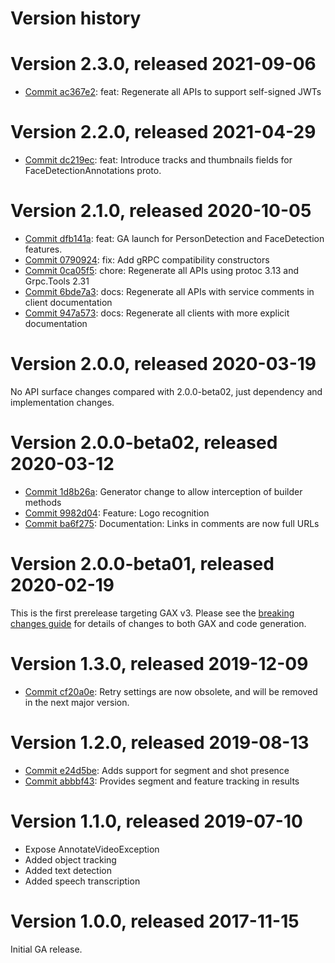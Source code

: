 # Version history

# Version 2.3.0, released 2021-09-06

- [Commit ac367e2](https://github.com/googleapis/google-cloud-dotnet/commit/ac367e2): feat: Regenerate all APIs to support self-signed JWTs

# Version 2.2.0, released 2021-04-29

- [Commit dc219ec](https://github.com/googleapis/google-cloud-dotnet/commit/dc219ec): feat: Introduce tracks and thumbnails fields for FaceDetectionAnnotations proto.

# Version 2.1.0, released 2020-10-05

- [Commit dfb141a](https://github.com/googleapis/google-cloud-dotnet/commit/dfb141a): feat: GA launch for PersonDetection and FaceDetection features.
- [Commit 0790924](https://github.com/googleapis/google-cloud-dotnet/commit/0790924): fix: Add gRPC compatibility constructors
- [Commit 0ca05f5](https://github.com/googleapis/google-cloud-dotnet/commit/0ca05f5): chore: Regenerate all APIs using protoc 3.13 and Grpc.Tools 2.31
- [Commit 6bde7a3](https://github.com/googleapis/google-cloud-dotnet/commit/6bde7a3): docs: Regenerate all APIs with service comments in client documentation
- [Commit 947a573](https://github.com/googleapis/google-cloud-dotnet/commit/947a573): docs: Regenerate all clients with more explicit documentation

# Version 2.0.0, released 2020-03-19

No API surface changes compared with 2.0.0-beta02, just dependency
and implementation changes.

# Version 2.0.0-beta02, released 2020-03-12

- [Commit 1d8b26a](https://github.com/googleapis/google-cloud-dotnet/commit/1d8b26a): Generator change to allow interception of builder methods
- [Commit 9982d04](https://github.com/googleapis/google-cloud-dotnet/commit/9982d04): Feature: Logo recognition
- [Commit ba6f275](https://github.com/googleapis/google-cloud-dotnet/commit/ba6f275): Documentation: Links in comments are now full URLs

# Version 2.0.0-beta01, released 2020-02-19

This is the first prerelease targeting GAX v3. Please see the [breaking changes
guide](https://googleapis.github.io/google-cloud-dotnet/docs/guides/breaking-gax2.html)
for details of changes to both GAX and code generation.

# Version 1.3.0, released 2019-12-09

- [Commit cf20a0e](https://github.com/googleapis/google-cloud-dotnet/commit/cf20a0e): Retry settings are now obsolete, and will be removed in the next major version.

# Version 1.2.0, released 2019-08-13

- [Commit e24d5be](https://github.com/googleapis/google-cloud-dotnet/commit/e24d5be): Adds support for segment and shot presence
- [Commit abbbf43](https://github.com/googleapis/google-cloud-dotnet/commit/abbbf43): Provides segment and feature tracking in results

# Version 1.1.0, released 2019-07-10

- Expose AnnotateVideoException
- Added object tracking
- Added text detection
- Added speech transcription

# Version 1.0.0, released 2017-11-15

Initial GA release.
